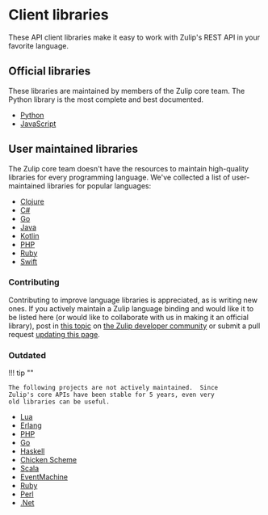 # Client libraries

These API client libraries make it easy to work with Zulip's REST API
in your favorite language.

## Official libraries

These libraries are maintained by members of the Zulip core team.  The
Python library is the most complete and best documented.

* [Python](https://github.com/zulip/python-zulip-api)
* [JavaScript](https://github.com/zulip/zulip-js)

## User maintained libraries

The Zulip core team doesn't have the resources to maintain
high-quality libraries for every programming language.  We've
collected a list of user-maintained libraries for popular languages:

* [Clojure](https://github.com/thieman/clojure-zulip)
* [C#](https://github.com/zulip/zulip-csharp)
* [Go](https://github.com/ifo/gozulipbot)
* [Java](https://github.com/taliox/zulip-java-rest)
* [Kotlin](https://gitlab.com/ppiag/kzulip)
* [PHP](https://github.com/mrferos/zulip-php-client)
* [Ruby](https://github.com/raws/wonder-llama)
* [Swift](https://github.com/zulip/swift-zulip-api)

### Contributing

Contributing to improve language libraries is appreciated, as is
writing new ones.  If you actively maintain a Zulip language binding
and would like it to be listed here (or would like to collaborate with
us in making it an official library), post in [this
topic][integrations-thread] on
[the Zulip developer community](https://zulip.com/developer-community/) or submit a pull request
[updating this page](https://zulip.readthedocs.io/en/latest/documentation/api.html).

[integrations-thread]: https://chat.zulip.org/#narrow/stream/127-integrations/topic/API.20client.20libraries/

### Outdated

!!! tip ""

    The following projects are not actively maintained.  Since
    Zulip's core APIs have been stable for 5 years, even very
    old libraries can be useful.

* [Lua](https://github.com/deckycoss/zulua)
* [Erlang](https://github.com/femnad/tuplre)
* [PHP](https://github.com/federicoq/zulip-php)
* [Go](https://github.com/decached/go-zulip)
* [Haskell](https://github.com/yamadapc/hzulip)
* [Chicken Scheme](https://github.com/yamadapc/zulip-scheme)
* [Scala](https://github.com/cqfd/zulip-scala)
* [EventMachine](https://github.com/cqfd/zulip_machine)
* [Ruby](https://github.com/verg/zulip-rb)
* [Perl](https://github.com/Stantheman/WebService-Zulip)
* [.Net](https://github.com/Shayan-To/ZulipClientApi)
